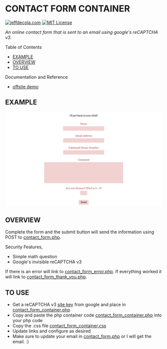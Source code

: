 # CONTACT FORM CONTAINER

[![jeffdecola.com](https://img.shields.io/badge/website-jeffdecola.com-blue)](https://jeffdecola.com)
[![MIT License](https://img.shields.io/:license-mit-blue.svg)](https://jeffdecola.mit-license.org)

_An online contact form that is sent to an email using google's reCAPTCHA v3._

Table of Contents

* [EXAMPLE](https://github.com/JeffDeCola/my-php-containers/tree/master/my-php-containers/interaction/contact_form_container#example)
* [OVERVIEW](https://github.com/JeffDeCola/my-php-containers/tree/master/my-php-containers/interaction/contact_form_container#overview)
* [TO USE](https://github.com/JeffDeCola/my-php-containers/tree/master/my-php-containers/interaction/contact_form_container#to-use)

Documentation and Reference

* [offsite demo](http://www.jeffdecola.com/my-php-containers/index.php?page=contact_form_container)

## EXAMPLE

![IMAGE - contact_form_container - IMAGE](../../../docs/pics/contact_form_container_pic.jpg)

## OVERVIEW

Complete the form and the submit button will send
the information using POST to
[contact_form.php](https://github.com/JeffDeCola/my-php-containers/blob/master/my-php-containers/interaction/contact_form_container/php_scripts/contact_form.php).

Security Features,

* Simple math question
* Google's invisible reCAPTCHA v3

If there is an error will link to
[contact_form_error.php](https://github.com/JeffDeCola/my-php-containers/blob/master/my-php-containers/interaction/contact_form_container/pages/contact_form_error.php).
If everything worked it will link to
[contact_form_thank_you.php](https://github.com/JeffDeCola/my-php-containers/blob/master/my-php-containers/interaction/contact_form_container/pages/contact_form_thank_you.php).

## TO USE

* Get a reCAPTCHA v3
  [site key](https://www.google.com/recaptcha/about/)
  from google and place in
  [contact_form_container.php](https://github.com/JeffDeCola/my-php-containers/blob/master/my-php-containers/interaction/contact_form_container/contact_form_container.php)
* Copy and paste the php container code
  [contact_form_container.php](https://github.com/JeffDeCola/my-php-containers/blob/master/my-php-containers/interaction/contact_form_container/contact_form_container.php)
  into your php code
* Copy the .css file
  [contact_form_container.css](https://github.com/JeffDeCola/my-php-containers/blob/master/my-php-containers/interaction/contact_form_container/css/contact_form_container.css)
* Update links and configure as desired
* Make sure to update your email in
  [contact_form.php](https://github.com/JeffDeCola/my-php-containers/blob/master/my-php-containers/interaction/contact_form_container/php_scripts/contact_form.php)
  or I will get the email. :)
